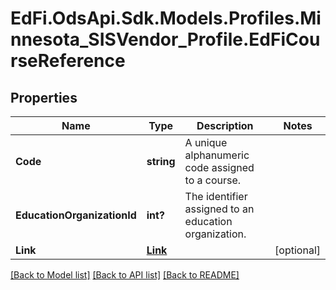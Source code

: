 # EdFi.OdsApi.Sdk.Models.Profiles.Minnesota_SISVendor_Profile.EdFiCourseReference
## Properties

Name | Type | Description | Notes
------------ | ------------- | ------------- | -------------
**Code** | **string** | A unique alphanumeric code assigned to a course. | 
**EducationOrganizationId** | **int?** | The identifier assigned to an education organization. | 
**Link** | [**Link**](Link.md) |  | [optional] 

[[Back to Model list]](../README.md#documentation-for-models) [[Back to API list]](../README.md#documentation-for-api-endpoints) [[Back to README]](../README.md)

